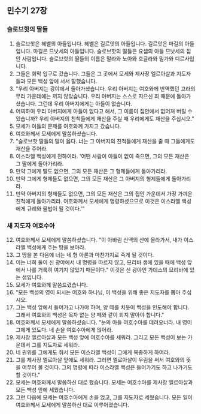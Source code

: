 ## 민수기 27장

### 슬로브핫의 딸들
1. 슬로브핫은 헤벨의 아들입니다. 헤벨은 길르앗의 아들입니다. 길르앗은 마길의 아들입니다. 마길은 므낫세의 아들입니다. 슬로브핫의 딸들은 요셉의 아들 므낫세의 집안 사람입니다. 슬로브핫의 딸들의 이름은 말라와 노아와 호글라와 밀가와 디르사입니다.
2. 그들은 회막 입구로 갔습니다. 그들은 그 곳에서 모세와 제사장 엘르아살과 지도자들과 모든 백성 앞에 서서 말했습니다.
3. "우리 아버지는 광야에서 돌아가셨습니다. 우리 아버지는 여호와께 반역했던 고라의 무리 가운데에는 끼지 않았습니다. 우리 아버지는 스스로 지으신 죄 때문에 돌아가셨습니다. 그런데 우리 아버지에게는 아들이 없습니다.
4. 어찌하여 우리 아버지에게 아들이 없다고 해서, 그 이름이 집안에서 없어져 버릴 수 있습니까? 우리 아버지의 친척들에게 재산을 주실 때 우리에게도 재산을 주십시오."
5. 모세가 이들의 문제를 여호와께 가지고 갔습니다.
6. 여호와께서 모세에게 말씀하셨습니다.
7. "슬로브핫 딸들의 말이 옳다. 너는 그 아버지의 친척들에게 재산을 줄 때 그들에게도 재산을 주어라.
8. 이스라엘 백성에게 전하여라. '어떤 사람이 아들이 없이 죽으면, 그의 모든 재산은 그 딸에게 돌아가리라.
9. 만약 그에게 딸도 없으면, 그의 모든 재산은 그 형제들에게 돌아가리라.
10. 만약 그에게 형제들도 없으면, 그의 모든 재산은 그 아버지의 형제들에게 돌아가리라.
11. 만약 아버지의 형제들도 없으면, 그의 모든 재산은 그의 집안 가운데서 가장 가까운 친척에게 돌아가리라. 여호와께서 모세에게 명령하셨으므로 이것은 이스라엘 백성에게 규례와 율법이 될 것이다.'"
### 새 지도자 여호수아
12. 여호와께서 모세에게 말씀하셨습니다. "이 아바림 산맥의 산에 올라가서, 내가 이스라엘 백성에게 주는 땅을 보아라.
13. 그 땅을 본 다음에 너는 네 형 아론과 마찬가지로 죽게 될 것이다.
14. 이는 너희 둘이 신 광야에서 내 명령을 따르지 않고, 므리바 샘에 있을 때에 백성 앞에서 나를 거룩히 여기지 않았기 때문이다." 이것은 신 광야인 가데스의 므리바에 있는 샘입니다.
15. 모세가 여호와께 말씀드렸습니다.
16. "모든 백성의 영이 되시는 여호와 하나님, 이 백성을 위해 좋은 지도자를 뽑아 주십시오.
17. 그는 백성 앞에서 들어가고 나가야 하며, 양 떼를 치듯이 백성을 인도해야 합니다. 그래서 여호와의 백성은 목자 없는 양 떼와 같이 되지 말아야 합니다."
18. 여호와께서 모세에게 말씀하셨습니다. "눈의 아들 여호수아를 데려오너라. 내 영이 그에게 있도다. 네 손을 여호수아에게 얹어라.
19. 제사장 엘르아살과 모든 백성 앞에 여호수아를 세워라. 그리고 모든 백성이 보는 가운데서 그를 지도자로 세워라.
20. 네 권위를 그에게도 줘서 모든 이스라엘 백성이 그에게 복종하게 하여라.
21. 그를 제사장 엘르아살 앞에도 세워라. 그러면 엘르아살이 우림을 써서 여호와의 뜻을 여쭈어 볼 것이다. 그의 명령에 따라 이스라엘 백성은 들어가기도 하고 나가기도 할 것이다."
22. 모세는 여호와께서 말씀하신 대로 했습니다. 모세는 여호수아를 제사장 엘르아살과 모든 백성 앞에 세웠습니다.
23. 그런 다음에 모세는 여호수아에게 손을 얹고, 그를 지도자로 세웠습니다. 모든 일이 여호와께서 모세에게 말씀하신 대로 이루어졌습니다.